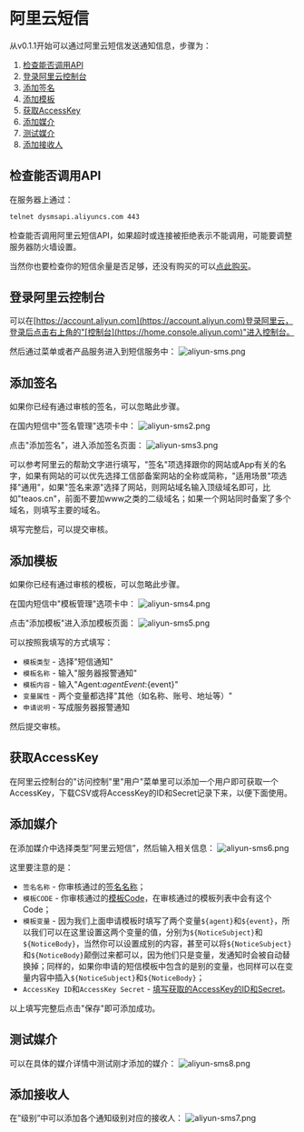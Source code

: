 # 阿里云短信
从v0.1.1开始可以通过阿里云短信发送通知信息，步骤为：
1. [检查能否调用API](#检查能否调用api)
2. [登录阿里云控制台](#登录阿里云控制台)
3. [添加签名](#添加签名)
4. [添加模板](#添加模板)
5. [获取AccessKey](#获取accesskey)
6. [添加媒介](#添加媒介)
7. [测试媒介](#测试媒介)
8. [添加接收人](#添加接收人)

## 检查能否调用API
在服务器上通过：
~~~bash
telnet dysmsapi.aliyuncs.com 443
~~~
检查能否调用阿里云短信API，如果超时或连接被拒绝表示不能调用，可能要调整服务器防火墙设置。

当然你也要检查你的短信余量是否足够，还没有购买的可以[点此购买](https://www.aliyun.com/product/sms?spm=5176.11533447.1097531.2.12055cfa6UnIix)。

## 登录阿里云控制台
可以在[https://account.aliyun.com](https://account.aliyun.com)登录阿里云，登录后点击右上角的"[控制台](https://home.console.aliyun.com)"进入控制台。

然后通过菜单或者产品服务进入到短信服务中：
![aliyun-sms.png](aliyun-sms.png)

## 添加签名
如果你已经有通过审核的签名，可以忽略此步骤。

在国内短信中"签名管理"选项卡中：
![aliyun-sms2.png](aliyun-sms2.png)

点击"添加签名"，进入添加签名页面：
![aliyun-sms3.png](aliyun-sms3.png)

可以参考阿里云的帮助文字进行填写，"签名"项选择跟你的网站或App有关的名字，如果有网站的可以优先选择工信部备案网站的全称或简称，"适用场景"项选择"通用"，如果"签名来源"选择了网站，则网站域名输入顶级域名即可，比如"teaos.cn"，前面不要加www之类的二级域名；如果一个网站同时备案了多个域名，则填写主要的域名。

填写完整后，可以提交审核。

## 添加模板
如果你已经有通过审核的模板，可以忽略此步骤。

在国内短信中"模板管理"选项卡中：
![aliyun-sms4.png](aliyun-sms4.png)

点击"添加模板"进入添加模板页面：
![aliyun-sms5.png](aliyun-sms5.png)

可以按照我填写的方式填写：
* `模板类型` - 选择"短信通知"
* `模板名称` - 输入"服务器报警通知"
* `模板内容` - 输入"Agent:${agent} Event:${event}"
* `变量属性` - 两个变量都选择"其他（如名称、账号、地址等）"
* `申请说明` - 写成服务器报警通知

然后提交审核。

## 获取AccessKey
在阿里云控制台的"访问控制"里"用户"菜单里可以添加一个用户即可获取一个AccessKey，下载CSV或将AccessKey的ID和Secret记录下来，以便下面使用。

## 添加媒介
在添加媒介中选择类型”阿里云短信”，然后输入相关信息：
![aliyun-sms6.png](aliyun-sms6.png)

这里要注意的是：
* `签名名称` - 你审核通过的[签名名称](#添加签名)；
* `模板CODE` - 你审核通过的[模板Code](#添加模板)，在审核通过的模板列表中会有这个Code；
* `模板变量` - 因为我们上面申请模板时填写了两个变量`${agent}`和`${event}`，所以我们可以在这里设置这两个变量的值，分别为`${NoticeSubject}`和`${NoticeBody}`，当然你可以设置成别的内容，甚至可以将`${NoticeSubject}`和`${NoticeBody}`颠倒过来都可以，因为他们只是变量，发通知时会被自动替换掉；同样的，如果你申请的短信模板中包含的是别的变量，也同样可以在变量内容中插入`${NoticeSubject}`和`${NoticeBody}`；
* `AccessKey ID`和`AccessKey Secret` - [填写获取的AccessKey的ID和Secret](#获取accesskey)。

以上填写完整后点击"保存"即可添加成功。

## 测试媒介
可以在具体的媒介详情中测试刚才添加的媒介：
![aliyun-sms8.png](aliyun-sms8.png)

## 添加接收人
在”级别”中可以添加各个通知级别对应的接收人：
![aliyun-sms7.png](aliyun-sms7.png)